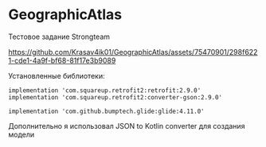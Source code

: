 # GeographicAtlas

Тестовое задание Strongteam

https://github.com/Krasav4ik01/GeographicAtlas/assets/75470901/298f6221-cde1-4a9f-bf68-81f17e3b9089




 Установленные библиотеки:
        
    implementation 'com.squareup.retrofit2:retrofit:2.9.0'
    implementation 'com.squareup.retrofit2:converter-gson:2.9.0'

    implementation 'com.github.bumptech.glide:glide:4.11.0'
    
    
Дополнительно я использовал JSON to Kotlin converter для создания модели

